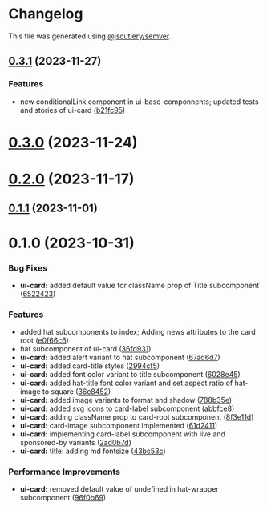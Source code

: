 # Changelog

This file was generated using [@jscutlery/semver](https://github.com/jscutlery/semver).

## [0.3.1](https://gitlab.ir7.com.br/r7/front-monorepo/compare/ui-card-0.3.0...ui-card-0.3.1) (2023-11-27)

### Features

- new conditionalLink component in ui-base-componnents; updated tests and stories of ui-card ([b21fc95](https://gitlab.ir7.com.br/r7/front-monorepo/commit/b21fc95bb1ad1146714dafb7fa6eb763a853a738))

# [0.3.0](https://gitlab.ir7.com.br/r7/front-monorepo/compare/ui-card-0.2.0...ui-card-0.3.0) (2023-11-24)

# [0.2.0](https://gitlab.ir7.com.br/r7/front-monorepo/compare/ui-card-0.1.1...ui-card-0.2.0) (2023-11-17)

## [0.1.1](https://gitlab.ir7.com.br/r7/front-monorepo/compare/ui-card-0.1.0...ui-card-0.1.1) (2023-11-01)

# 0.1.0 (2023-10-31)

### Bug Fixes

- **ui-card:** added default value for className prop of Title subcomponent ([6522423](https://gitlab.ir7.com.br/r7/front-monorepo/commit/652242399f394676eda2a398522e2a5a57abc0b0))

### Features

- added hat subcomponents to index; Adding news attributes to the card root ([e0f66c6](https://gitlab.ir7.com.br/r7/front-monorepo/commit/e0f66c6cc2b8c43e2dd0d24459434f1f1cd9d676))
- hat subcomponent of ui-card ([36fd931](https://gitlab.ir7.com.br/r7/front-monorepo/commit/36fd931a422bc00ec241bab51abd8644397ba7f6))
- **ui-card:** added alert variant to hat subcomponent ([67ad6d7](https://gitlab.ir7.com.br/r7/front-monorepo/commit/67ad6d7601d785e80a1e7d06b8a008cc741ba032))
- **ui-card:** added card-title styles ([2994cf5](https://gitlab.ir7.com.br/r7/front-monorepo/commit/2994cf5620c8e7fb4b7fafa1a5c3a4a117307909))
- **ui-card:** added font color variant to title subcomponent ([6028e45](https://gitlab.ir7.com.br/r7/front-monorepo/commit/6028e45374e6ed8a1bbf2b3ece485b86b5babaad))
- **ui-card:** added hat-title font color variant and set aspect ratio of hat-image to square ([36c8452](https://gitlab.ir7.com.br/r7/front-monorepo/commit/36c845248a14d32a83f8c85648d26672a587196d))
- **ui-card:** added image variants to format and shadow ([788b35e](https://gitlab.ir7.com.br/r7/front-monorepo/commit/788b35e41180db0bedefbd585d2b1eec729a9afa))
- **ui-card:** added svg icons to card-label subcomponent ([abbfce8](https://gitlab.ir7.com.br/r7/front-monorepo/commit/abbfce831266508a005551add7b56a0aa7b33139))
- **ui-card:** adding className prop to card-root subcomponent ([8f3e11d](https://gitlab.ir7.com.br/r7/front-monorepo/commit/8f3e11d39d88820d59202e2004737603ecbea96d))
- **ui-card:** card-image subcomponent implemented ([61d2411](https://gitlab.ir7.com.br/r7/front-monorepo/commit/61d24117e4363c37c77de37e68578547b06e1cd9))
- **ui-card:** implementing card-label subcomponent with live and sponsored-by variants ([2ad0b7d](https://gitlab.ir7.com.br/r7/front-monorepo/commit/2ad0b7d8e23810bda7a724170309ee41dddbe4e3))
- **ui-card:** title: adding md fontsize ([43bc53c](https://gitlab.ir7.com.br/r7/front-monorepo/commit/43bc53cbb294197ca25db18954e88f4fb02c2550))

### Performance Improvements

- **ui-card:** removed default value of undefined in hat-wrapper subcomponent ([96f0b69](https://gitlab.ir7.com.br/r7/front-monorepo/commit/96f0b69ab0218f3332ffd13513788aa661c67816))

